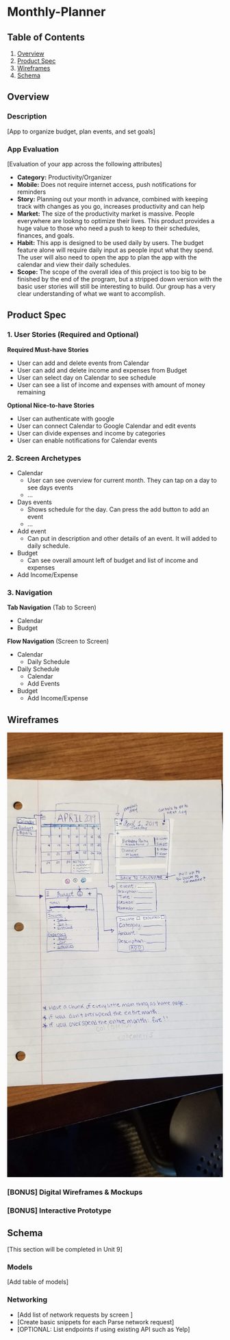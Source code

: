 # Monthly-Planner

## Table of Contents
1. [Overview](#Overview)
1. [Product Spec](#Product-Spec)
1. [Wireframes](#Wireframes)
2. [Schema](#Schema)

## Overview
### Description
[App to organize budget, plan events, and set goals]

### App Evaluation
[Evaluation of your app across the following attributes]
- **Category:** Productivity/Organizer
- **Mobile:** Does not require internet access, push notifications for reminders
- **Story:** Planning out your month in advance, combined with keeping track with changes as you go, increases productivity
             and can help
- **Market:** The size of the productivity market is massive. People everywhere are lookng to optimize their lives. This product provides
              a huge value to those who need a push to keep to their schedules, finances, and goals.
- **Habit:** This app is designed to be used daily by users. The budget feature alone will require daily input as people input what they 
             spend. The user will also need to open the app to plan the app with the calendar and view their daily schedules. 
- **Scope:** The scope of the overall idea of this project is too big to be finished by the end of the program, but a stripped down version
             with the basic user stories will still be interesting to build. Our group has a very clear understanding of what we want to accomplish.

## Product Spec

### 1. User Stories (Required and Optional)

**Required Must-have Stories**

* User can add and delete events from Calendar
* User can add and delete income and expenses from Budget
* User can select day on Calendar to see schedule
* User can see a list of income and expenses with amount of money remaining

**Optional Nice-to-have Stories**

* User can authenticate with google
* User can connect Calendar to Google Calendar and edit events
* User can divide expenses and income by categories
* User can enable notifications for Calendar events

### 2. Screen Archetypes

* Calendar
   * User can see overview for current month. They can tap on a day to see days events
   * ...
* Days events
   * Shows schedule for the day. Can press the add button to add an event
   * ...
* Add event
  * Can put in description and other details of an event. It will added to daily schedule.
* Budget 
  * Can see overall amount left of budget and list of income and expenses
* Add Income/Expense

### 3. Navigation

**Tab Navigation** (Tab to Screen)

* Calendar
* Budget

**Flow Navigation** (Screen to Screen)

* Calendar
   * Daily Schedule
* Daily Schedule
   * Calendar
   * Add Events
* Budget
  * Add Income/Expense

## Wireframes
<img src="wireframe.jpg" width=600>

### [BONUS] Digital Wireframes & Mockups

### [BONUS] Interactive Prototype

## Schema 
[This section will be completed in Unit 9]
### Models
[Add table of models]
### Networking
- [Add list of network requests by screen ]
- [Create basic snippets for each Parse network request]
- [OPTIONAL: List endpoints if using existing API such as Yelp]
